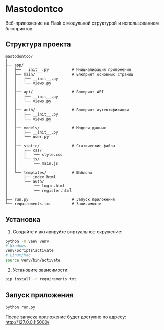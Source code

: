 # Mastodontco

Веб-приложение на Flask с модульной структурой и использованием блюпринтов.

## Структура проекта

```
mastodontco/
│
├── app/
│   ├── __init__.py          # Инициализация приложения
│   ├── main/                # Блюпринт основных страниц
│   │   ├── __init__.py
│   │   └── views.py
│   │
│   ├── api/                 # Блюпринт API
│   │   ├── __init__.py
│   │   └── views.py
│   │
│   ├── auth/                # Блюпринт аутентификации
│   │   ├── __init__.py
│   │   └── views.py
│   │
│   ├── models/              # Модели данных
│   │   ├── __init__.py
│   │   └── user.py
│   │
│   ├── static/              # Статические файлы
│   │   ├── css/
│   │   │   └── style.css
│   │   └── js/
│   │       └── main.js
│   │
│   └── templates/           # Шаблоны
│       ├── index.html
│       └── auth/
│           ├── login.html
│           └── register.html
│
├── run.py                   # Запуск приложения
└── requirements.txt         # Зависимости
```

## Установка

1. Создайте и активируйте виртуальное окружение:

```bash
python -m venv venv
# Windows
venv\Scripts\activate
# Linux/Mac
source venv/bin/activate
```

2. Установите зависимости:

```bash
pip install -r requirements.txt
```

## Запуск приложения

```bash
python run.py
```

После запуска приложение будет доступно по адресу: http://127.0.0.1:5000/ 